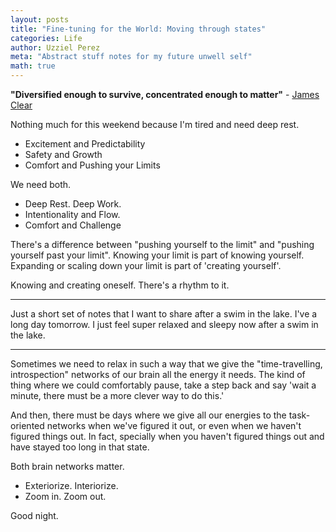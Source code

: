 ```yaml
---
layout: posts
title: "Fine-tuning for the World: Moving through states"
categories: Life
author: Uzziel Perez
meta: "Abstract stuff notes for my future unwell self"
math: true
---
```


**"Diversified enough to survive, concentrated enough to matter"** - [James Clear](https://jamesclear.com/3-2-1/august-26-2021)

Nothing much for this weekend because I'm tired and need deep rest.

* Excitement and Predictability
* Safety and Growth
* Comfort and Pushing your Limits

We need both.

* Deep Rest. Deep Work.
* Intentionality and Flow.
* Comfort and Challenge

There's a difference between "pushing yourself to the limit" and "pushing yourself past your limit".
Knowing your limit is part of knowing yourself.
Expanding or scaling down your limit is part of 'creating yourself'.

Knowing and creating oneself. There's a rhythm to it.

-------
Just a short set of notes that I want to share after a swim in the lake.
I've a long day tomorrow.
I just feel super relaxed and sleepy now after a swim in the lake.

-------
Sometimes we need to relax in such a way that we give the "time-travelling, introspection" networks of our brain all the energy it needs. The kind of thing where we could comfortably pause, take a step back and say 'wait a minute, there must be a more clever way to do this.'

And then, there must be days where we give all our energies to the task-oriented networks when we've figured it out, or even when we haven't figured things out. In fact, specially when you haven't figured things out and have stayed too long in that state.

Both brain networks matter.

* Exteriorize. Interiorize.
* Zoom in. Zoom out.

Good night.
